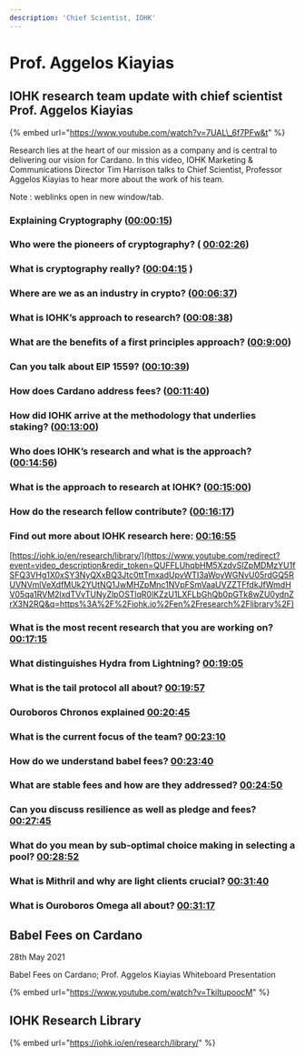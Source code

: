 ```yaml
---
description: 'Chief Scientist, IOHK'
---
```


# Prof. Aggelos Kiayias

## IOHK research team update with chief scientist Prof. Aggelos Kiayias

{% embed url="https://www.youtube.com/watch?v=7UAL\_6f7PFw&t" %}

Research lies at the heart of our mission as a company and is central to delivering our vision for Cardano. In this video, IOHK Marketing & Communications Director Tim Harrison talks to Chief Scientist, Professor Aggelos Kiayias to hear more about the work of his team. 

Note : weblinks open in new window/tab.

### Explaining Cryptography \([00:00:15](https://www.youtube.com/watch?v=7UAL_6f7PFw&t=15s)\)

### Who were the pioneers of cryptography? \( [00:02:26](https://www.youtube.com/watch?v=7UAL_6f7PFw&t=146s)\)

### What is cryptography really? \([00:04:15](https://www.youtube.com/watch?v=7UAL_6f7PFw&t=255s) \)

### Where are we as an industry in crypto? \([00:06:37](https://www.youtube.com/watch?v=7UAL_6f7PFw&t=397s)\)

### What is IOHK’s approach to research? \([00:08:38](https://www.youtube.com/watch?v=7UAL_6f7PFw&t=518s)\)

### What are the benefits of a first principles approach? \([00:9:00](https://www.youtube.com/watch?v=7UAL_6f7PFw&t=540s)\)

### Can you talk about EIP 1559? \([00:10:39](https://www.youtube.com/watch?v=7UAL_6f7PFw&t=639s)\)

### How does Cardano address fees? \([00:11:40](https://www.youtube.com/watch?v=7UAL_6f7PFw&t=700s)\)

### How did IOHK arrive at the methodology that underlies staking? \([00:13:00](https://www.youtube.com/watch?v=7UAL_6f7PFw&t=780s)\)

### Who does IOHK’s research and what is the approach? \([00:14:56](https://www.youtube.com/watch?v=7UAL_6f7PFw&t=896s)\)

### What is the approach to research at IOHK? \([00:15:00](https://www.youtube.com/watch?v=7UAL_6f7PFw&t=900s)\)

### How do the research fellow contribute? \([00:16:17](https://www.youtube.com/watch?v=7UAL_6f7PFw&t=977s)\)

### Find out more about IOHK research here: [00:16:55](https://www.youtube.com/watch?v=7UAL_6f7PFw&t=1015s)

[https://iohk.io/en/research/library/](https://www.youtube.com/redirect?event=video_description&redir_token=QUFFLUhqbHM5XzdvSlZpMDMzYU1fSFQ3VHg1X0xSY3NyQXxBQ3Jtc0ttTmxadUpvWTI3aWoyWGNvU05rdGQ5RUVNVmlVeXdfMUk2YUtNQ1JwMHZpMnc1NVpFSmVaaUVZZTFfdkJfWmdHV05qa1RVM2lxdTVvTUNyZlpOSTlqR0lKZzU1LXFLbGhQb0pGTk8wZU0ydnZrX3N2RQ&q=https%3A%2F%2Fiohk.io%2Fen%2Fresearch%2Flibrary%2F) 

### What is the most recent research that you are working on? [00:17:15](https://www.youtube.com/watch?v=7UAL_6f7PFw&t=1035s) 

### What distinguishes Hydra from Lightning? [00:19:05](https://www.youtube.com/watch?v=7UAL_6f7PFw&t=1145s) 

### What is the tail protocol all about? [00:19:57](https://www.youtube.com/watch?v=7UAL_6f7PFw&t=1197s) 

### Ouroboros Chronos explained [00:20:45](https://www.youtube.com/watch?v=7UAL_6f7PFw&t=1245s) 

### What is the current focus of the team? [00:23:10](https://www.youtube.com/watch?v=7UAL_6f7PFw&t=1390s) 

### How do we understand babel fees? [00:23:40](https://www.youtube.com/watch?v=7UAL_6f7PFw&t=1420s) 

### What are stable fees and how are they addressed? [00:24:50](https://www.youtube.com/watch?v=7UAL_6f7PFw&t=1490s) 

### Can you discuss resilience as well as pledge and fees? [00:27:45](https://www.youtube.com/watch?v=7UAL_6f7PFw&t=1665s) 

### What do you mean by sub-optimal choice making in selecting a pool? [00:28:52](https://www.youtube.com/watch?v=7UAL_6f7PFw&t=1732s) 

### What is Mithril and why are light clients crucial? [00:31:40](https://www.youtube.com/watch?v=7UAL_6f7PFw&t=1900s) 

### What is Ouroboros Omega all about? [00:31:17](https://www.youtube.com/watch?v=7UAL_6f7PFw&t=1877s) 

## Babel Fees on Cardano

28th May 2021

Babel Fees on Cardano; Prof. Aggelos Kiayias Whiteboard Presentation

{% embed url="https://www.youtube.com/watch?v=TkiltupoocM" %}



## IOHK Research Library

{% embed url="https://iohk.io/en/research/library/" %}

 

